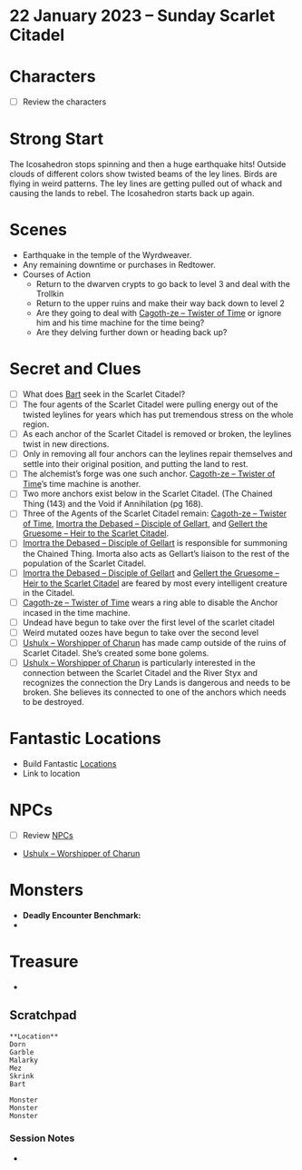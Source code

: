 # 22 January 2023 – Sunday Scarlet Citadel

# Characters

- [ ]  Review the characters

# Strong Start

The Icosahedron stops spinning and then a huge earthquake hits! Outside clouds of different colors show twisted beams of the ley lines. Birds are flying in weird patterns. The ley lines are getting pulled out of whack and causing the lands to rebel. The Icosahedron starts back up again.

# Scenes

- Earthquake in the temple of the Wyrdweaver.
- Any remaining downtime or purchases in Redtower.
- Courses of Action
    - Return to the dwarven crypts to go back to level 3 and deal with the Trollkin
    - Return to the upper ruins and make their way back down to level 2
    - Are they going to deal with [Cagoth-ze – Twister of Time](../Scarlet%20Citadel%20Database%206f1cc6531b5c4188a2e5f54716002c2a/Cagoth-ze%20%E2%80%93%20Twister%20of%20Time%20258d80bb9a9e4adc85774c7c37768295.md) or ignore him and his time machine for the time being?
    - Are they delving further down or heading back up?

# Secret and Clues

- [ ]  What does [Bart](../Characters%20%E2%80%93%20The%20Dead%20Wringers%20-%206th%20Level%2099668111e98b43158df51f5e892889a8/Characters%20c26e4d13c2544317865244d91aec3c66/Bart%2072867162b08342d191539b189796f9ce.md) seek in the Scarlet Citadel?
- [ ]  The four agents of the Scarlet Citadel were pulling energy out of the twisted leylines for years which has put tremendous stress on the whole region.
- [ ]  As each anchor of the Scarlet Citadel is removed or broken, the leylines twist in new directions.
- [ ]  Only in removing all four anchors can the leylines repair themselves and settle into their original position, and putting the land to rest.
- [ ]  The alchemist’s forge was one such anchor. [Cagoth-ze – Twister of Time](../Scarlet%20Citadel%20Database%206f1cc6531b5c4188a2e5f54716002c2a/Cagoth-ze%20%E2%80%93%20Twister%20of%20Time%20258d80bb9a9e4adc85774c7c37768295.md)’s time machine is another.
- [ ]  Two more anchors exist below in the Scarlet Citadel. (The Chained Thing (143) and the Void if Annihilation (pg 168).
- [ ]  Three of the Agents of the Scarlet Citadel remain: [Cagoth-ze – Twister of Time](../Scarlet%20Citadel%20Database%206f1cc6531b5c4188a2e5f54716002c2a/Cagoth-ze%20%E2%80%93%20Twister%20of%20Time%20258d80bb9a9e4adc85774c7c37768295.md), [Imortra the Debased – Disciple of Gellart](../Scarlet%20Citadel%20Database%206f1cc6531b5c4188a2e5f54716002c2a/Imortra%20the%20Debased%20%E2%80%93%20Disciple%20of%20Gellart%200ca3a3bfcc6a4585b92d529b81cf1bf5.md), and [Gellert the Gruesome – Heir to the Scarlet Citadel](../Scarlet%20Citadel%20Database%206f1cc6531b5c4188a2e5f54716002c2a/Gellert%20the%20Gruesome%20%E2%80%93%20Heir%20to%20the%20Scarlet%20Citadel%20e9ddcae96bc34534819aa6e31472d690.md).
- [ ]  [Imortra the Debased – Disciple of Gellart](../Scarlet%20Citadel%20Database%206f1cc6531b5c4188a2e5f54716002c2a/Imortra%20the%20Debased%20%E2%80%93%20Disciple%20of%20Gellart%200ca3a3bfcc6a4585b92d529b81cf1bf5.md) is responsible for summoning the Chained Thing. Imorta also acts as Gellart’s liaison to the rest of the population of the Scarlet Citadel.
- [ ]  [Imortra the Debased – Disciple of Gellart](../Scarlet%20Citadel%20Database%206f1cc6531b5c4188a2e5f54716002c2a/Imortra%20the%20Debased%20%E2%80%93%20Disciple%20of%20Gellart%200ca3a3bfcc6a4585b92d529b81cf1bf5.md) and [Gellert the Gruesome – Heir to the Scarlet Citadel](../Scarlet%20Citadel%20Database%206f1cc6531b5c4188a2e5f54716002c2a/Gellert%20the%20Gruesome%20%E2%80%93%20Heir%20to%20the%20Scarlet%20Citadel%20e9ddcae96bc34534819aa6e31472d690.md) are feared by most every intelligent creature in the Citadel.
- [ ]  [Cagoth-ze – Twister of Time](../Scarlet%20Citadel%20Database%206f1cc6531b5c4188a2e5f54716002c2a/Cagoth-ze%20%E2%80%93%20Twister%20of%20Time%20258d80bb9a9e4adc85774c7c37768295.md) wears a ring able to disable the Anchor incased in the time machine.
- [ ]  Undead have begun to take over the first level of the scarlet citadel
- [ ]  Weird mutated oozes have begun to take over the second level
- [ ]  [Ushulx – Worshipper of Charun](../Scarlet%20Citadel%20Database%206f1cc6531b5c4188a2e5f54716002c2a/Ushulx%20%E2%80%93%20Worshipper%20of%20Charun%20a296575488344a069128e429e1556ac7.md) has made camp outside of the ruins of Scarlet Citadel. She’s created some bone golems.
- [ ]  [Ushulx – Worshipper of Charun](../Scarlet%20Citadel%20Database%206f1cc6531b5c4188a2e5f54716002c2a/Ushulx%20%E2%80%93%20Worshipper%20of%20Charun%20a296575488344a069128e429e1556ac7.md) is particularly interested in the connection between the Scarlet Citadel and the River Styx and recognizes the connection the Dry Lands is dangerous and needs to be broken. She believes its connected to one of the anchors which needs to be destroyed.

# Fantastic Locations

- Build Fantastic [Locations](../Locations%2033b017b8df3f445d978060e946cf6e52.md)
- Link to location

# NPCs

- [ ]  Review [NPCs](../NPCs%203a056a3480f94ebf8ee4ea772924b869.md)
- [Ushulx – Worshipper of Charun](../Scarlet%20Citadel%20Database%206f1cc6531b5c4188a2e5f54716002c2a/Ushulx%20%E2%80%93%20Worshipper%20of%20Charun%20a296575488344a069128e429e1556ac7.md)

# Monsters

- **Deadly Encounter Benchmark:**
- 

# Treasure

- 

## Scratchpad

```
**Location**
Dorn
Garble
Malarky
Mez
Skrink
Bart

Monster
Monster
Monster
```

### Session Notes

-
